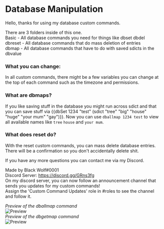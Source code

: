 # Database Manipulation
  
Hello, thanks for using my database custom commands.  
  
There are 3 folders inside of this one.  
Basic - All database commands you need for things like dbset dbdel  
dbreset - All database commands that do mass deletion of entries  
dbmap - All database commands that have to do with saved sdicts in the dbvalue  
  
  
### What you can change:  
In all custom commands, there might be a few variables you can change at the top of each command such as the timezone and permissions.  
  
### What are dbmaps?  
If you like saving stuff in the database you might run across sdict and that you can save stuff via {{dbSet 1234 "test" (sdict "tree" "big"   "house" "huge" "your mum" "gay")}}. Now you can use `dballmap 1234 test` to view all available names like `tree` `house` and `your mum`.   
  
### What does reset do?  
With the reset custom commands, you can mass delete database entries. There will be a confirmation so you don't accidentally delete shit.  
  
  
If you have any more questions you can contact me via my Discord.  
  
Made by Black Wolf#0001  
Discord Server: https://discord.gg/GRns3fg  
On my discord server, you can now follow an announcement channel that sends you updates for my custom commands!  
Assign the 'Custom Command Updates' role in #roles to see the channel and follow it.  

*Preview of the dballmap command*  
![Preview](https://i.imgur.com/bEy434e.png)  
*Preview of the dbgetmap command*  
![Preview](https://i.imgur.com/doKja4i.png)  